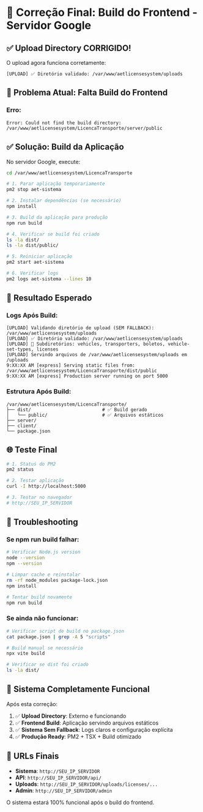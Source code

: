 # 🚀 Correção Final: Build do Frontend - Servidor Google

## ✅ Upload Directory CORRIGIDO!
O upload agora funciona corretamente:
```
[UPLOAD] ✅ Diretório validado: /var/www/aetlicensesystem/uploads
```

## 🔧 Problema Atual: Falta Build do Frontend

### Erro:
```
Error: Could not find the build directory: /var/www/aetlicensesystem/LicencaTransporte/server/public
```

## ✅ Solução: Build da Aplicação

No servidor Google, execute:

```bash
cd /var/www/aetlicensesystem/LicencaTransporte

# 1. Parar aplicação temporariamente
pm2 stop aet-sistema

# 2. Instalar dependências (se necessário)
npm install

# 3. Build da aplicação para produção
npm run build

# 4. Verificar se build foi criado
ls -la dist/
ls -la dist/public/

# 5. Reiniciar aplicação
pm2 start aet-sistema

# 6. Verificar logs
pm2 logs aet-sistema --lines 10
```

## 🎯 Resultado Esperado

### Logs Após Build:
```
[UPLOAD] Validando diretório de upload (SEM FALLBACK): /var/www/aetlicensesystem/uploads
[UPLOAD] ✅ Diretório validado: /var/www/aetlicensesystem/uploads
[UPLOAD] 📁 Subdiretórios: vehicles, transporters, boletos, vehicle-set-types, licenses
[UPLOAD] Servindo arquivos de /var/www/aetlicensesystem/uploads em /uploads
9:XX:XX AM [express] Serving static files from: /var/www/aetlicensesystem/LicencaTransporte/dist/public
9:XX:XX AM [express] Production server running on port 5000
```

### Estrutura Após Build:
```
/var/www/aetlicensesystem/LicencaTransporte/
├── dist/                          # ✅ Build gerado
│   └── public/                    # ✅ Arquivos estáticos
├── server/
├── client/
└── package.json
```

## 🌐 Teste Final

```bash
# 1. Status do PM2
pm2 status

# 2. Testar aplicação
curl -I http://localhost:5000

# 3. Testar no navegador
# http://SEU_IP_SERVIDOR
```

## 🔧 Troubleshooting

### Se npm run build falhar:

```bash
# Verificar Node.js version
node --version
npm --version

# Limpar cache e reinstalar
rm -rf node_modules package-lock.json
npm install

# Tentar build novamente
npm run build
```

### Se ainda não funcionar:

```bash
# Verificar script de build no package.json
cat package.json | grep -A 5 "scripts"

# Build manual se necessário
npx vite build

# Verificar se dist foi criado
ls -la dist/
```

## 🚀 Sistema Completamente Funcional

Após esta correção:

1. ✅ **Upload Directory**: Externo e funcionando
2. ✅ **Frontend Build**: Aplicação servindo arquivos estáticos
3. ✅ **Sistema Sem Fallback**: Logs claros e configuração explícita
4. ✅ **Produção Ready**: PM2 + TSX + Build otimizado

## 🎯 URLs Finais

- **Sistema**: `http://SEU_IP_SERVIDOR`
- **API**: `http://SEU_IP_SERVIDOR/api/`
- **Uploads**: `http://SEU_IP_SERVIDOR/uploads/licenses/...`
- **Admin**: `http://SEU_IP_SERVIDOR/admin`

O sistema estará 100% funcional após o build do frontend.